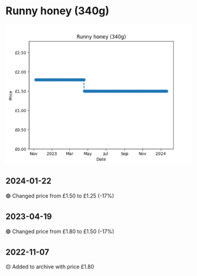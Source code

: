 # Runny honey (340g)
![](charts/product-59394011.png)
## 2024-01-22
🟢 Changed price from £1.50 to £1.25 (-17%)
## 2023-04-19
🟢 Changed price from £1.80 to £1.50 (-17%)
## 2022-11-07
🟡 Added to archive with price £1.80
